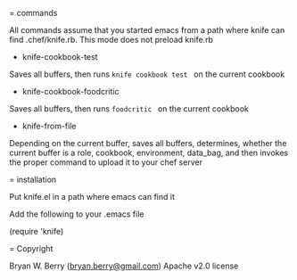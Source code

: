 = commands

All commands assume that you started emacs from a path where knife can
find .chef/knife.rb. This mode does not preload knife.rb

* knife-cookbook-test

Saves all buffers, then runs `knife cookbook test ` on the current cookbook

* knife-cookbook-foodcritic

Saves all buffers, then runs `foodcritic ` on the current cookbook

* knife-from-file 

Depending on the current buffer, saves all buffers, determines,
whether the current buffer is a role, cookbook, environment, data_bag,
and then invokes the proper command to upload it to your chef server

= installation

Put knife.el in a path where emacs can find it

Add the following to your .emacs file

(require 'knife)


= Copyright

Bryan W. Berry (<bryan.berry@gmail.com>)
Apache v2.0 license